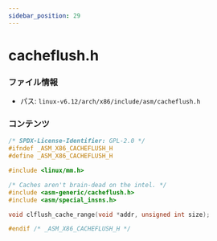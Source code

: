 ```yaml
---
sidebar_position: 29
---
```

# cacheflush.h

### ファイル情報

- パス: `linux-v6.12/arch/x86/include/asm/cacheflush.h`

### コンテンツ

```h
/* SPDX-License-Identifier: GPL-2.0 */
#ifndef _ASM_X86_CACHEFLUSH_H
#define _ASM_X86_CACHEFLUSH_H

#include <linux/mm.h>

/* Caches aren't brain-dead on the intel. */
#include <asm-generic/cacheflush.h>
#include <asm/special_insns.h>

void clflush_cache_range(void *addr, unsigned int size);

#endif /* _ASM_X86_CACHEFLUSH_H */

```
